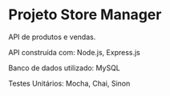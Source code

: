 # Projeto Store Manager

API de produtos e vendas.

API construída com: Node.js, Express.js

Banco de dados utilizado: MySQL

Testes Unitários: Mocha, Chai, Sinon

